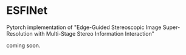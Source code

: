 # ESFINet
Pytorch implementation of "Edge-Guided Stereoscopic Image Super-Resolution with Multi-Stage Stereo Information Interaction"

coming soon.
